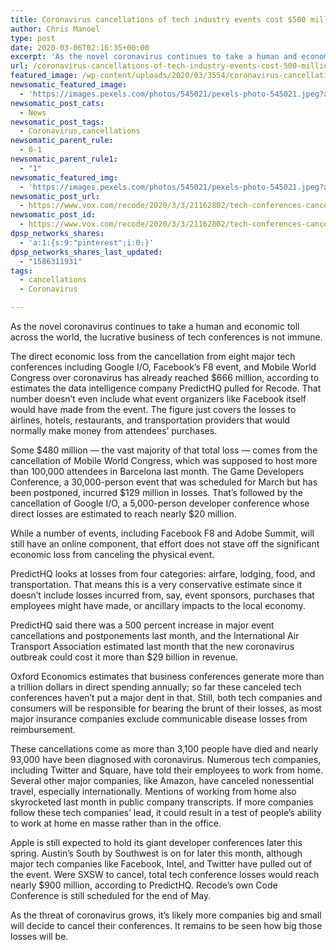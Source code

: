 ```yaml
---
title: Coronavirus cancellations of tech industry events cost $500 million at least
author: Chris Manoel
type: post
date: 2020-03-06T02:16:35+00:00
excerpt: 'As the novel coronavirus continues to take a human and economic toll across the world, the lucrative business of tech conferences is not immune. The direct economic loss from the cancellation from eight major tech conferences including Google I/O, Facebook’s F8 event, and Mobile World Congress over coronavirus has already reached $666 million, according to&hellip;'
url: /coronavirus-cancellations-of-tech-industry-events-cost-500-million-at-least/
featured_image: /wp-content/uploads/2020/03/3554/coronavirus-cancellations-of-tech-industry-events-cost-500-million-at-least.jpeg
newsomatic_featured_image:
  - 'https://images.pexels.com/photos/545021/pexels-photo-545021.jpeg?auto=compress&#038;cs=tinysrgb&#038;h=650&#038;w=940'
newsomatic_post_cats:
  - News
newsomatic_post_tags:
  - Coronavirus,cancellations
newsomatic_parent_rule:
  - 0-1
newsomatic_parent_rule1:
  - "1"
newsomatic_featured_img:
  - 'https://images.pexels.com/photos/545021/pexels-photo-545021.jpeg?auto=compress&#038;cs=tinysrgb&#038;h=650&#038;w=940'
newsomatic_post_url:
  - https://www.vox.com/recode/2020/3/3/21162802/tech-conferences-cancellation-coronavirus
newsomatic_post_id:
  - https://www.vox.com/recode/2020/3/3/21162802/tech-conferences-cancellation-coronavirus
dpsp_networks_shares:
  - 'a:1:{s:9:"pinterest";i:0;}'
dpsp_networks_shares_last_updated:
  - "1586311931"
tags:
  - cancellations
  - Coronavirus

---
```

<div class="c-entry-content">
  <p id="IqUW6a">
    As the novel coronavirus continues to take a human and economic toll across the world, the lucrative business of tech conferences is not immune.
  </p>
  
  <p id="SpkRD6">
    The direct economic loss from the cancellation from eight major tech conferences including Google I/O, Facebook’s F8 event, and Mobile World Congress over coronavirus has already reached $666 million, according to estimates the data intelligence company PredictHQ pulled for Recode. That number doesn’t even include what event organizers like Facebook itself would have made from the event. The figure just covers the losses to airlines, hotels, restaurants, and transportation providers that would normally make money from attendees’ purchases.
  </p>
  
  <p id="kENrdw">
    Some $480 million — the vast majority of that total loss — comes from the cancellation of Mobile World Congress, which was supposed to host more than 100,000 attendees in Barcelona last month. The Game Developers Conference, a 30,000-person event that was scheduled for March but has been postponed, incurred $129 million in losses. That’s followed by the cancellation of Google I/O, a 5,000-person developer conference whose direct losses are estimated to reach nearly $20 million.
  </p>
  
  <p id="MV6nRC">
    While a number of events, including Facebook F8 and Adobe Summit, will still have an online component, that effort does not stave off the significant economic loss from canceling the physical event.
  </p>
  
  <p id="fIjyan">
    PredictHQ looks at losses from four categories: airfare, lodging, food, and transportation. That means this is a very conservative estimate since it doesn’t include losses incurred from, say, event sponsors, purchases that employees might have made, or ancillary impacts to the local economy.
  </p>
  
  <div id="Zld8Lq">
    <div id="datawrapper-vd0lI" data-analytics-viewport="datawrapper" data-iframe-fallback="https://img.datawrapper.de/vd0lI/full.png" data-iframe-fallback-width="300" data-iframe-fallback-height="800" data-iframe-fallback-alt="" data-iframe="//datawrapper.dwcdn.net/vd0lI/6/" data-iframe-width="300" data-iframe-height="800" data-iframe-layout="responsive" data-iframe-title="Direct economic loss from cancellation or postponement of tech conferences" data-iframe-resizable="">
    </div></p>
  </div>
  
  <p id="I8V7Vf">
    PredictHQ said there was a 500 percent increase in major event cancellations and postponements last month, and the International Air Transport Association estimated last month that the new coronavirus outbreak could cost it more than $29 billion in revenue.
  </p>
  
  <p id="L48Qld">
    Oxford Economics estimates that business conferences generate more than a trillion dollars in direct spending annually; so far these canceled tech conferences haven’t put a major dent in that. Still, both tech companies and consumers will be responsible for bearing the brunt of their losses, as most major insurance companies exclude communicable disease losses from reimbursement.
  </p>
  
  <p id="MKbTg6">
    These cancellations come as more than 3,100 people have died and nearly 93,000 have been diagnosed with coronavirus. Numerous tech companies, including Twitter and Square, have told their employees to work from home. Several other major companies, like Amazon, have canceled nonessential travel, especially internationally. Mentions of working from home also skyrocketed last month in public company transcripts. If more companies follow these tech companies’ lead, it could result in a test of people’s ability to work at home en masse rather than in the office.
  </p>
  
  <p id="WFXyH5">
    Apple is still expected to hold its giant developer conferences later this spring. Austin’s South by Southwest is on for later this month, although major tech companies like Facebook, Intel, and Twitter have pulled out of the event. Were SXSW to cancel, total tech conference losses would reach nearly $900 million, according to PredictHQ. Recode’s own Code Conference is still scheduled for the end of May.
  </p>
  
  <p id="eTRFID">
    As the threat of coronavirus grows, it’s likely more companies big and small will decide to cancel their conferences. It remains to be seen how big those losses will be.
  </p>
  
  <p id="nGhOTa">
  </p>
</div>